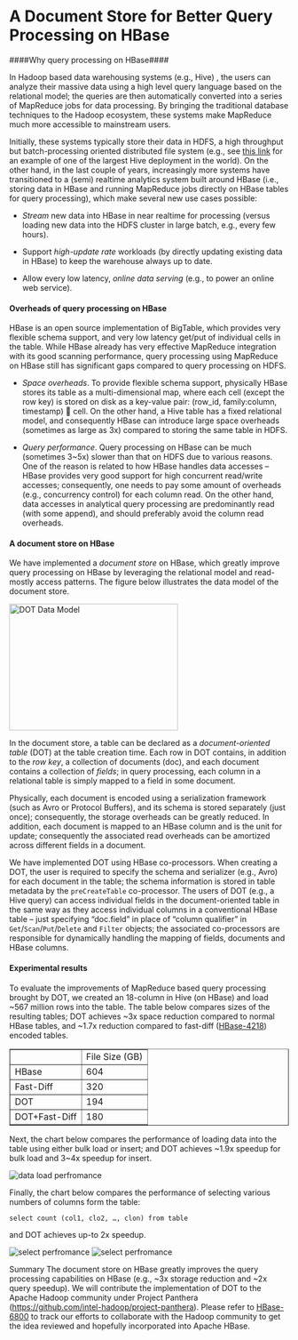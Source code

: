 # A Document Store for Better Query Processing on HBase #

####Why query processing on HBase####

In Hadoop based data warehousing systems (e.g., Hive) , the users can analyze their massive data using a high level query language based on the relational model; the queries are then automatically converted into a series of MapReduce jobs for data processing. By bringing the traditional database techniques to the Hadoop ecosystem, these systems make MapReduce much more accessible to mainstream users. 

Initially, these systems typically store their data in HDFS, a high throughput but batch-processing oriented distributed file system (e.g., see [this link](http://hadoopblog.blogspot.com/2011/04/data-warehousing-at-facebook.html) for an example of one of the largest Hive deployment in the world). On the other hand, in the last couple of years, increasingly more systems have transitioned to a (semi) realtime analytics system built around HBase (i.e., storing data in HBase and running MapReduce jobs directly on HBase tables for query processing), which make several new use cases possible:

* *Stream* new data into HBase in near realtime for processing (versus loading new data into the HDFS cluster in large batch, e.g., every few hours).

* Support *high-update rate* workloads (by directly updating existing data in HBase) to keep the warehouse always up to date.

* Allow every low latency, *online data serving* (e.g., to power an online web service).

#### Overheads of query processing on HBase ####

HBase is an open source implementation of BigTable, which provides very flexible schema support, and very low latency get/put of individual cells in the table. While HBase already has very effective MapReduce integration with its good scanning performance, query processing using MapReduce on HBase still has significant gaps compared to query processing on HDFS.

* *Space overheads*. To provide flexible schema support, physically HBase stores its table as a multi-dimensional map, where each cell (except the row key) is stored on disk as a key-value pair: (row_id, family:column, timestamp)  cell. On the other hand, a Hive table has a fixed relational model, and consequently HBase can introduce large space overheads (sometimes as large as 3x) compared to storing the same table in HDFS.

* *Query performance*. Query processing on HBase can be much (sometimes 3~5x) slower than that on HDFS due to various reasons. One of the reason is related to how HBase handles data accesses – HBase provides very good support for high concurrent read/write accesses; consequently, one needs to pay some amount of overheads (e.g., concurrency control) for each column read. On the other hand, data accesses in analytical query processing are predominantly read (with some append), and should preferably avoid the column read overheads.

#### A document store on HBase ####

We have implemented a *document store* on HBase, which greatly improve query processing on HBase by leveraging the relational model and read-mostly access patterns. The figure below illustrates the data model of the document store.

<img src="dot_data_model.jpg" alt="DOT Data Model" width="304" height="228" />

In the document store, a table can be declared as a *document-oriented table* (DOT) at the table creation time. Each row in DOT contains, in addition to the *row key*, a collection of documents (doc), and each document contains a collection of *fields*; in query processing, each column in a relational table is simply mapped to a field in some document.

Physically, each document is encoded using a serialization framework (such as Avro or Protocol Buffers), and its schema is stored separately (just once); consequently, the storage overheads can be greatly reduced. In addition, each document is mapped to an HBase column and is the unit for update; consequently the associated read overheads can be amortized across different fields in a document.
 
We have implemented DOT using HBase co-processors. When creating a DOT, the user is required to specify the schema and serializer (e.g., Avro) for each document in the table; the schema information is stored in table metadata by the `preCreateTable` co-processor. The users of DOT (e.g., a Hive query) can access individual fields in the document-oriented table in the same way as they access individual columns in a conventional HBase table – just specifying “doc.field” in place of “column qualifier” in `Get`/`Scan`/`Put`/`Delete` and `Filter` objects; the associated co-processors are responsible for dynamically handling the mapping of fields, documents and HBase columns. 

#### Experimental results ####

To evaluate the improvements of MapReduce based query processing brought by DOT, we created an 18-column in Hive (on HBase) and load ~567 million rows into the table. The table below compares sizes of the resulting tables; DOT achieves ~3x space reduction compared to normal HBase tables, and ~1.7x reduction compared to fast-diff ([HBase-4218](https://issues.apache.org/jira/browse/HBASE-4218)) encoded tables.

<table border="1">
<tr>
<td/>
<td>File Size (GB)</td>
</tr>
<tr>
<td>HBase</td>
<td>604</td>
</tr>
<tr>
<td>Fast-Diff</td>
<td>320</td>
</tr>
<tr>
<td>DOT</td>
<td>194</td>
</tr>
<tr>
<td>DOT+Fast-Diff</td>
<td>180</td>
</tr>
</table>

Next, the chart below compares the performance of loading data into the table using either bulk load or insert; and DOT achieves ~1.9x speedup for bulk load and 3~4x speedup for insert.

![data load perfromance](/path/to/img.jpg "Data Load Perfromance")
 
Finally, the chart below compares the performance of selecting various numbers of columns form the table:

`select count (col1, clo2, …, clon) from table`

and DOT achieves up-to 2x speedup.

![select perfromance](/path/to/img.jpg "Select Perfromance")
![select perfromance](/path/to/img.jpg "Select Perfromance")
   
Summary
The document store on HBase greatly improves the query processing capabilities on HBase (e.g., ~3x storage reduction and ~2x query speedup). We will contribute the implementation of DOT to the Apache Hadoop community under Project Panthera (<https://github.com/intel-hadoop/project-panthera>). Please refer to [HBase-6800](http://issues.apache.org/jira/browse/HBase-6800) to track our efforts to collaborate with the Hadoop community to get the idea reviewed and hopefully incorporated into Apache HBase.
